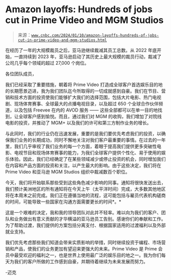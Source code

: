 <!--yml

category: 未分类

date: 2024-05-27 14:41:30

-->

# Amazon layoffs: Hundreds of jobs cut in Prime Video and MGM Studios

> 来源：[`www.cnbc.com/2024/01/10/amazon-layoffs-hundreds-of-jobs-cut-in-prime-video-and-mgm-studios.html`](https://www.cnbc.com/2024/01/10/amazon-layoffs-hundreds-of-jobs-cut-in-prime-video-and-mgm-studios.html)

在经历了一年的大规模裁员之后，亚马逊继续裁减其员工总数。从 2022 年底开始，一直持续到 2023 年，亚马逊启动了其历史上最大规模的裁员行动，裁减了公司几乎每个领域的超过 27,000 个岗位。

各位团队成员，

我们已经采取了重要措施，朝着将 Prime Video 打造成全球客户首选娱乐目的地的长期愿景迈进，我为我们团队迄今所取得的一切成就感到自豪。我们在节目、营销和技术方面的投资使我们能够扩大我们的选择范围，包括大片电影、热门电视剧、现场体育赛事、全球最大的点播电视目录，以及超过 650 个全球合作伙伴频道，以及包括 Freevee 在内的 AVOD 服务 —— 这些全部都可以在单一目的地找到，让全球客户感到愉悦。而且，通过我们对 MGM 的收购，我们增加了对院线电影的投资，并推动了 MGM+ 以及我们的许可和第三方制作业务的增长。

与此同时，我们的行业仍在迅速发展，重要的是我们要优先考虑我们的投资，以确保我们业务的长期成功，同时不懈地关注对我们客户最重要的事情。在过去的一年里，我们几乎审视了我们业务的每一个方面，着眼于提高我们提供更多突破性电影、电视节目和现场体育赛事的能力，为我们全球客户提供个性化、易于使用的娱乐体验。因此，我们已经确定了在某些领域减少或停止投资的机会，同时增加我们在内容和产品方面的投资和关注，以产生最大的影响。由于这些决定，我们将在 Prime Video 和亚马逊 MGM Studios 组织中裁减数百个职位。

今天，我们将开始联系那些受到这些角色减少影响的同事。通知将很快发送出去，我们预计美洲地区的所有通知将在今天上午（太平洋时间）完成，大多数其他地区将在本周末之前完成。我们正在遵循当地的流程，这可能包括与雇员代表机构磋商的时间，可能导致一些国家在沟通方面需要更长的时间*。*

这是一个艰难的决定，我和我的领导团队对此并不轻率。难以向为我们的客户、团队和业务做出有意义贡献的才华横溢的亚马逊员工告别。感谢你们的奉献和工作。为了帮助过渡，我们提供的方案包括分离支付、根据国家适用的过渡福利以及外部就业支持。

我们优先考虑那些我们知道会带来实质影响的举措，同时继续投资于编程、市场营销和产品，使我们的业务更加有望迎来更强大的未来。Prime Video 是 Prime 会员中最受欢迎的福利之一，也是世界上使用最广泛的娱乐目的地之一。我为你们每天为我们的客户所做的工作感到自豪，并期待着继续为未来发展而努力。

-迈克
